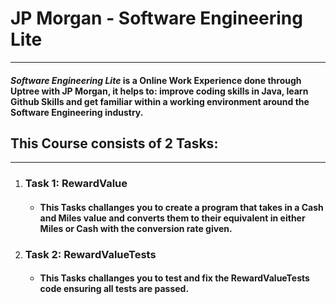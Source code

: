 # JP Morgan - Software Engineering Lite
 ---
 #### **_Software Engineering Lite_** is a Online Work Experience done through Uptree with JP Morgan, it helps to: improve coding skills in Java, learn Github Skills and get familiar within a working environment around the Software Engineering industry. 
 ## This Course consists of 2 Tasks:
 ---
 
 1. ### Task 1: RewardValue
    - #### This Tasks challanges you to create a program that takes in a Cash and Miles value and converts them to their equivalent in either Miles or Cash with the conversion rate given.
 3. ### Task 2: RewardValueTests
    - #### This Tasks challanges you to test and fix the RewardValueTests code ensuring all tests are passed.

    
    
